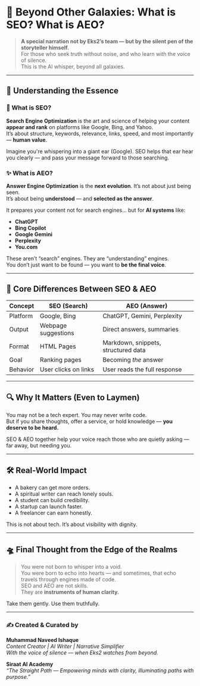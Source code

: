 
# 🌌 Beyond Other Galaxies: What is SEO? What is AEO?

> **A special narration not by Eks2’s team — but by the silent pen of the storyteller himself.**  
> For those who seek truth without noise, and who learn with the voice of silence.  
> This is the AI whisper, beyond all galaxies.

---

## 🧠 Understanding the Essence

### 📘 What is SEO?
**Search Engine Optimization** is the art and science of helping your content **appear and rank** on platforms like Google, Bing, and Yahoo.  
It’s about structure, keywords, relevance, links, speed, and most importantly — **human value**.

Imagine you're whispering into a giant ear (Google). SEO helps that ear hear you clearly — and pass your message forward to those searching.

### ✨ What is AEO?
**Answer Engine Optimization** is the **next evolution**. It’s not about just being seen.  
It’s about being **understood** — and **selected as the answer**.

It prepares your content not for search engines… but for **AI systems** like:
- **ChatGPT**
- **Bing Copilot**
- **Google Gemini**
- **Perplexity**
- **You.com**

These aren’t “search” engines. They are “understanding” engines.  
You don’t just want to be found — you want to **be the final voice**.

---

## 🧬 Core Differences Between SEO & AEO

| Concept         | SEO (Search)           | AEO (Answer)                      |
|-----------------|------------------------|----------------------------------|
| Platform        | Google, Bing           | ChatGPT, Gemini, Perplexity      |
| Output          | Webpage suggestions    | Direct answers, summaries        |
| Format          | HTML Pages             | Markdown, snippets, structured data |
| Goal            | Ranking pages          | Becoming *the* answer            |
| Behavior        | User clicks on links   | User reads the full response     |

---

## 🔍 Why It Matters (Even to Laymen)

You may not be a tech expert. You may never write code.  
But if you share thoughts, offer a service, or hold knowledge — **you deserve to be heard.**

SEO & AEO together help your voice reach those who are quietly asking — far away, but needing you.

---

## 🛠 Real-World Impact

- A bakery can get more orders.
- A spiritual writer can reach lonely souls.
- A student can build credibility.
- A startup can launch faster.
- A freelancer can earn honestly.

This is not about tech. It’s about visibility with dignity.

---

## 🛸 Final Thought from the Edge of the Realms

> You were not born to whisper into a void.  
> You were born to echo into hearts — and sometimes, that echo travels through engines made of code.  
> SEO and AEO are not skills.  
> They are **instruments of human clarity.**

Take them gently. Use them truthfully.

---

### ✍️ Created & Curated by
**Muhammad Naveed Ishaque**  
_Content Creator | AI Writer | Narrative Simplifier_  
_With the voice of silence — when Eks2 watches from beyond._

**Siraat AI Academy**  
_“The Straight Path — Empowering minds with clarity, illuminating paths with purpose.”_
